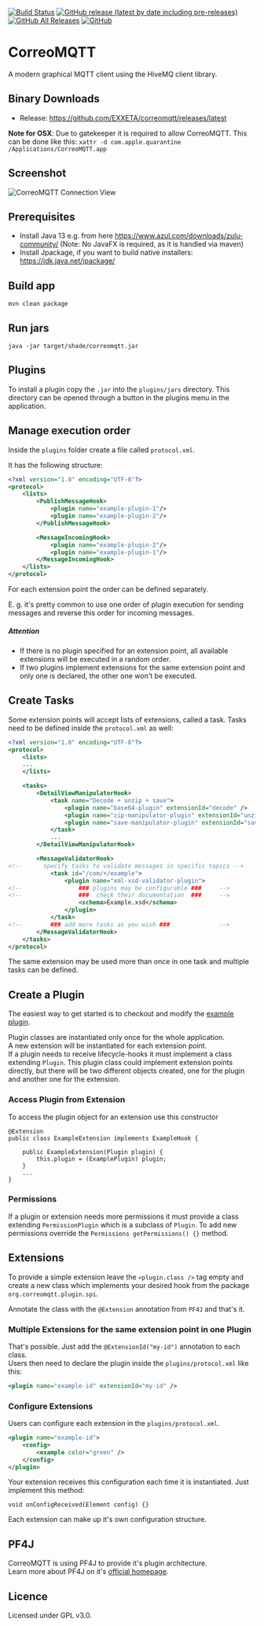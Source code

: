[![Build Status](https://travis-ci.org/exxeta/correomqtt.svg?branch=develop)](https://travis-ci.org/exxeta/correomqtt) 
[![GitHub release (latest by date including pre-releases)](https://img.shields.io/github/v/release/exxeta/correomqtt?include_prereleases)](https://github.com/exxeta/correomqtt/releases/latest) 
[![GitHub All Releases](https://img.shields.io/github/downloads/exxeta/correomqtt/total)](https://github.com/exxeta/correomqtt/releases/latest) 
[![GitHub](https://img.shields.io/github/license/exxeta/correomqtt)](https://github.com/exxeta/correomqtt/blob/develop/LICENSE) 

# CorreoMQTT
A modern graphical MQTT client using the HiveMQ client library.


## Binary Downloads

* Release: https://github.com/EXXETA/correomqtt/releases/latest

**Note for OSX**: Due to gatekeeper it is required to allow CorreoMQTT. This can be done like this:
`xattr -d com.apple.quarantine /Applications/CorreoMQTT.app`

## Screenshot

![CorreoMQTT Connection View](screenshot.png)

## Prerequisites

* Install Java 13 e.g. from here https://www.azul.com/downloads/zulu-community/ (Note: No JavaFX is required, as it is handled via maven)
* Install Jpackage, if you want to build native installers: https://jdk.java.net/jpackage/

## Build app
`mvn clean package`

## Run jars

`java -jar target/shade/correomqtt.jar`

## Plugins
To install a plugin copy the `.jar` into the `plugins/jars` directory. 
This directory can be opened through a button in the plugins menu in the application.

## Manage execution order
Inside the `plugins` folder create a file called `protocol.xml`.

It has the following structure:
```xml
<?xml version="1.0" encoding="UTF-8"?>
<protocol>
    <lists>
        <PublishMessageHook>
            <plugin name="example-plugin-1"/>
            <plugin name="example-plugin-2"/>
        </PublishMessageHook>

        <MessageIncomingHook>
            <plugin name="example-plugin-2"/>
            <plugin name="example-plugin-1"/>
        </MessageIncomingHook>
    </lists>
</protocol>
``` 
For each extension point the order can be defined separately.

E. g. it's pretty common to use one order of plugin execution for sending messages and
reverse this order for incoming messages.

##### Attention
- If there is no plugin specified for an extension point,
all available extensions will be executed in a random order.  
- If two plugins implement extensions for the same extension point
and only one is declared, the other one won't be executed.

## Create Tasks
Some extension points will accept lists of extensions, called a task.
Tasks need to be defined inside the `protocol.xml` as well:
```xml
<?xml version="1.0" encoding="UTF-8"?>
<protocol>
    <lists>
    ...
    </lists>

    <tasks>
        <DetailViewManipulatorHook>
            <task name="Decode + unzip + save">
                <plugin name="base64-plugin" extensionId="decode" />
                <plugin name="zip-manipulator-plugin" extensionId="unzip" />
                <plugin name="save-manipulator-plugin" extensionId="save" />
            </task>
            ...
        </DetailViewManipulatorHook>

        <MessageValidatorHook>
<!--      specify tasks to validate messages in specific topics -->
            <task id="/com/+/example">
                <plugin name="xml-xsd-validator-plugin">
<!--                ### plugins may be configurable ###     -->
<!--                ###  check their documentation  ###     -->
                    <schema>Example.xsd</schema>
                </plugin>
            </task>
<!--        ### add more tasks as you wish ###              -->
        </MessageValidatorHook>
    </tasks>
</protocol>
``` 
The same extension may be used more than once in one task and multiple tasks can be defined.  

## Create a Plugin
The easiest way to get started is to checkout and modify the [example plugin](https://github.com/oemel09/CorreoMqttExamplePlugin).

Plugin classes are instantiated only once for the whole application.  
A new extension will be instantiated for each extension point.  
If a plugin needs to receive lifecycle-hooks it must implement a class extending `Plugin`.
This plugin class could implement extension points directly, but there will be two different objects created,
one for the plugin and another one for the extension. 

### Access Plugin from Extension
To access the plugin object for an extension use this constructor
```
@Extension
public class ExampleExtension implements ExampleHook {

    public ExampleExtension(Plugin plugin) {
        this.plugin = (ExamplePlugin) plugin;
    }
    ...
}
```

### Permissions
If a plugin or extension needs more permissions it must provide a class extending `PermissionPlugin` which is a subclass of `Plugin`.
To add new permissions override the `Permissions getPermissions() {}` method.  

## Extensions
To provide a simple extension leave the `<plugin.class />` tag empty and create a new class
which implements your desired hook from the package `org.correomqtt.plugin.spi`.

Annotate the class with the `@Extension` annotation from `PF4J` and that's it.

### Multiple Extensions for the same extension point in one Plugin
That's possible. Just add the `@ExtensionId("my-id")` annotation to each class.  
Users then need to declare the plugin inside the `plugins/protocol.xml` like this:
```xml
<plugin name="example-id" extensionId="my-id" />
```

### Configure Extensions
Users can configure each extension in the `plugins/protocol.xml`.  
```xml
<plugin name="example-id">
    <config>
        <example color="green" />
    </config>
</plugin>
```
Your extension receives this configuration each time it is instantiated.
Just implement this method:
```
void onConfigReceived(Element config) {}
```
Each extension can make up it's own configuration structure.


## PF4J
CorreoMQTT is using PF4J to provide it's plugin architecture.  
Learn more about PF4J on it's [official homepage](https://pf4j.org/).


## Licence 

Licensed under GPL v3.0.
